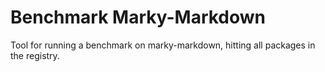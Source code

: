 # Benchmark Marky-Markdown

Tool for running a benchmark on marky-markdown, hitting all packages in the registry.
